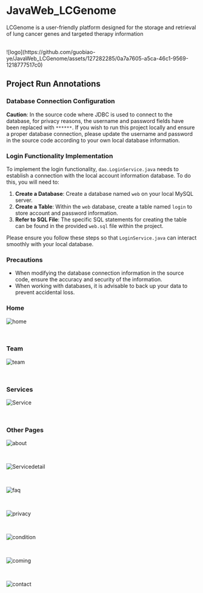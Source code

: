 # JavaWeb_LCGenome
LCGenome is a user-friendly platform designed for the storage and retrieval of lung cancer genes and targeted therapy information 

<br>
![logo](https://github.com/guobiao-ye/JavaWeb_LCGenome/assets/127282285/0a7a7605-a5ca-46c1-9569-1218777517c0)
<br>

## Project Run Annotations
### Database Connection Configuration
**Caution**: In the source code where JDBC is used to connect to the database, for privacy reasons, the username and password fields have been replaced with `******`. If you wish to run this project locally and ensure a proper database connection, please update the username and password in the source code according to your own local database information.

### Login Functionality Implementation
To implement the login functionality, `dao.LoginService.java` needs to establish a connection with the local account information database. To do this, you will need to:

1. **Create a Database**: Create a database named `web` on your local MySQL server.
2. **Create a Table**: Within the `web` database, create a table named `login` to store account and password information.
3. **Refer to SQL File**: The specific SQL statements for creating the table can be found in the provided `web.sql` file within the project.

Please ensure you follow these steps so that `LoginService.java` can interact smoothly with your local database.

### Precautions
- When modifying the database connection information in the source code, ensure the accuracy and security of the information.
- When working with databases, it is advisable to back up your data to prevent accidental loss.
  

### Home
![home](https://github.com/guobiao-ye/JavaWeb_LCGenome/assets/127282285/9bfbc97d-127d-4169-a98c-fe5744637ba3)

<br>

### Team
![team](https://github.com/guobiao-ye/JavaWeb_LCGenome/assets/127282285/17ea52b3-872c-4328-8a60-5a1efadac320)

<br>

### Services
![Service](https://github.com/guobiao-ye/JavaWeb_LCGenome/assets/127282285/1a4919de-1a67-4ac6-8710-a02a0d77b2ff)

<br>

### Other Pages

![about](https://github.com/guobiao-ye/JavaWeb_LCGenome/assets/127282285/5d2c660d-0f60-414e-84b0-88a799c5212c)

<br>

![Servicedetail](https://github.com/guobiao-ye/JavaWeb_LCGenome/assets/127282285/ca8fd5cf-95d8-4144-ba33-b59175d4b3a8)

<br>

![faq](https://github.com/guobiao-ye/JavaWeb_LCGenome/assets/127282285/7869831e-6d32-47ec-a169-6c9a9fc90399)

<br>

![privacy](https://github.com/guobiao-ye/JavaWeb_LCGenome/assets/127282285/ee9c139a-1fda-4fca-af04-245bb4a4fcb4)

<br>

![condition](https://github.com/guobiao-ye/JavaWeb_LCGenome/assets/127282285/ea2bf681-8001-4ae1-81f3-9051642aef68)


<br>

![coming](https://github.com/guobiao-ye/JavaWeb_LCGenome/assets/127282285/6ec3cc97-350a-46c7-b00a-891e88e4df72)

<br>

![contact](https://github.com/guobiao-ye/JavaWeb_LCGenome/assets/127282285/400b2ecb-3158-45fb-afe2-eecd34751773)
